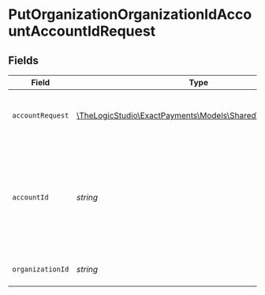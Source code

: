 # PutOrganizationOrganizationIdAccountAccountIdRequest


## Fields

| Field                                                                                               | Type                                                                                                | Required                                                                                            | Description                                                                                         |
| --------------------------------------------------------------------------------------------------- | --------------------------------------------------------------------------------------------------- | --------------------------------------------------------------------------------------------------- | --------------------------------------------------------------------------------------------------- |
| `accountRequest`                                                                                    | [\TheLogicStudio\ExactPayments\Models\Shared\AccountRequest](../../models/shared/AccountRequest.md) | :heavy_check_mark:                                                                                  | Fields that are required in the request body.                                                       |
| `accountId`                                                                                         | *string*                                                                                            | :heavy_check_mark:                                                                                  | The Account identifier. Represents the Merchant that this operation is going to be executed for.    |
| `organizationId`                                                                                    | *string*                                                                                            | :heavy_check_mark:                                                                                  | The Organization identifier.                                                                        |